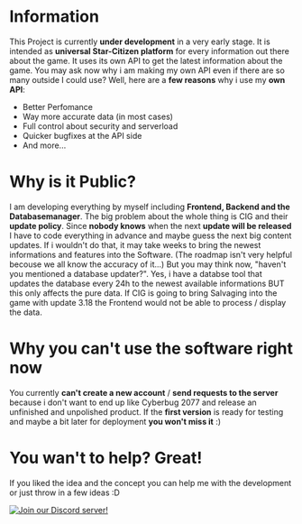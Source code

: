 
# Information

This Project is currently **under development** in a very early stage. It is intended as **universal Star-Citizen platform** for every information out there about the game. It uses its own API to get the latest information about the game. You may ask now why i am making my own API even if there are so many outside I could use? Well, here are a **few reasons** why i use my **own API**:
* Better Perfomance
* Way more accurate data (in most cases)
* Full control about security and serverload
* Quicker bugfixes at the API side
* And more...

# Why is it Public?

I am developing everything by myself including **Frontend, Backend and the Databasemanager**. The big problem about the whole thing is CIG and their **update policy**. Since **nobody knows** when the next **update will be released** I have to code everything in advance and maybe guess the next big content updates. If i wouldn't do that, it may take weeks to bring the newest informations and features into the Software. (The roadmap isn't very helpful becouse we all know the accuracy of it...) 
But you may think now, "haven't you mentioned a database updater?". Yes, i have a databse tool that updates the database every 24h to the newest available informations BUT this only affects the pure data. If CIG is going to bring Salvaging into the game with update 3.18 the Frontend would not be able to process / display the data.

# Why you can't use the software right now

You currently **can't create a new account** / **send requests to the server** because i don't want to end up like Cyberbug 2077 and release an unfinished and unpolished product. If the **first version** is ready for testing and maybe a bit later for deployment **you won't miss it** :)

# You wan't to help? Great!

If you liked the idea and the concept you can help me with the development or just throw in a few ideas :D

[![Join our Discord server!](https://invidget.switchblade.xyz/4ZgQjVsUyR)](https://discord.gg/4ZgQjVsUyR)
